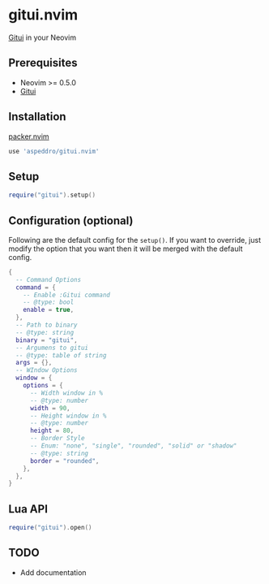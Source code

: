 # gitui.nvim

[Gitui](https://github.com/extrawurst/gitui) in your Neovim

## Prerequisites

- Neovim >= 0.5.0
- [Gitui](https://github.com/extrawurst/gitui)

## Installation

[packer.nvim](https://github.com/wbthomason/packer.nvim)

```lua
use 'aspeddro/gitui.nvim'
```

## Setup

```lua
require("gitui").setup()
```

## Configuration (optional)

Following are the default config for the `setup()`. If you want to override, just modify the option that you want then it will be merged with the default config.

```lua
{
  -- Command Options
  command = {
    -- Enable :Gitui command
    -- @type: bool
    enable = true,
  },
  -- Path to binary
  -- @type: string
  binary = "gitui",
  -- Argumens to gitui
  -- @type: table of string
  args = {},
  -- WIndow Options
  window = {
    options = {
      -- Width window in %
      -- @type: number
      width = 90,
      -- Height window in %
      -- @type: number
      height = 80,
      -- Border Style
      -- Enum: "none", "single", "rounded", "solid" or "shadow"
      -- @type: string
      border = "rounded",
    },
  },
}
```

## Lua API

```lua
require("gitui").open()
```

## TODO

- Add documentation

